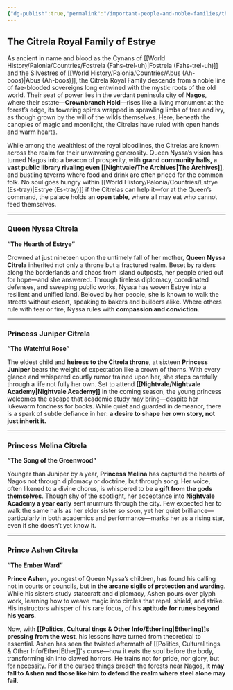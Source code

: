 ```yaml
---
{"dg-publish":true,"permalink":"/important-people-and-noble-families/the-citrela-royal-family/"}
---
```



## The Citrela Royal Family of Estrye

As ancient in name and blood as the Cynans of [[World History/Palonia/Countries/Fostrela (Fahs-trel-uh)\|Fostrela (Fahs-trel-uh)]] and the Silvestres of [[World History/Palonia/Countries/Abus (Ah-boos)\|Abus (Ah-boos)]], the Citrela Royal Family descends from a noble line of fae-blooded sovereigns long entwined with the mystic roots of the old world. Their seat of power lies in the verdant peninsula city of **Nagos**, where their estate—**Crownbranch Hold**—rises like a living monument at the forest’s edge, its towering spires wrapped in sprawling limbs of tree and ivy, as though grown by the will of the wilds themselves. Here, beneath the canopies of magic and moonlight, the Citrelas have ruled with open hands and warm hearts.

While among the wealthiest of the royal bloodlines, the Citrelas are known across the realm for their unwavering generosity. Queen Nyssa’s vision has turned Nagos into a beacon of prosperity, with **grand community halls, a vast public library rivaling even [[Nightvale/The Archives\|The Archives]]**, and bustling taverns where food and drink are often priced for the common folk. No soul goes hungry within [[World History/Palonia/Countries/Estrye (Es-tray)\|Estrye (Es-tray)]] if the Citrelas can help it—for at the Queen’s command, the palace holds an **open table**, where all may eat who cannot feed themselves.

---

### Queen Nyssa Citrela

**“The Hearth of Estrye”**  

Crowned at just nineteen upon the untimely fall of her mother, **Queen Nyssa Citrela** inherited not only a throne but a fractured realm. Beset by raiders along the borderlands and chaos from island outposts, her people cried out for hope—and she answered. Through tireless diplomacy, coordinated defenses, and sweeping public works, Nyssa has woven Estrye into a resilient and unified land. Beloved by her people, she is known to walk the streets without escort, speaking to bakers and builders alike. Where others rule with fear or fire, Nyssa rules with **compassion and conviction**.

---

### Princess Juniper Citrela

**“The Watchful Rose”**  

The eldest child and **heiress to the Citrela throne**, at sixteen **Princess Juniper** bears the weight of expectation like a crown of thorns. With every glance and whispered courtly rumor trained upon her, she steps carefully through a life not fully her own. Set to attend **[[Nightvale/Nightvale Academy\|Nightvale Academy]]** in the coming season, the young princess welcomes the escape that academic study may bring—despite her lukewarm fondness for books. While quiet and guarded in demeanor, there is a spark of subtle defiance in her: **a desire to shape her own story, not just inherit it.**

---

### Princess Melina Citrela

**“The Song of the Greenwood”**  

Younger than Juniper by a year, **Princess Melina** has captured the hearts of Nagos not through diplomacy or doctrine, but through song. Her voice, often likened to a divine chorus, is whispered to be **a gift from the gods themselves**. Though shy of the spotlight, her acceptance into **Nightvale Academy a year early** sent murmurs through the city. Few expected her to walk the same halls as her elder sister so soon, yet her quiet brilliance—particularly in both academics and performance—marks her as a rising star, even if she doesn’t yet know it.

---

### Prince Ashen Citrela

**“The Ember Ward”**  

**Prince Ashen**, youngest of Queen Nyssa’s children, has found his calling not in courts or councils, but in **the arcane sigils of protection and warding**. While his sisters study statecraft and diplomacy, Ashen pours over glyph work, learning how to weave magic into circles that repel, shield, and strike. His instructors whisper of his rare focus, of his **aptitude for runes beyond his years**.

Now, with **[[Politics, Cultural tings & Other Info/Etherling\|Etherling]]s pressing from the west**, his lessons have turned from theoretical to essential. Ashen has seen the twisted aftermath of [[Politics, Cultural tings & Other Info/Ether\|Ether]]'s curse—how it eats the soul before the body, transforming kin into clawed horrors. He trains not for pride, nor glory, but for necessity. For if the cursed things breach the forests near Nagos, **it may fall to Ashen and those like him to defend the realm where steel alone may fail.**
